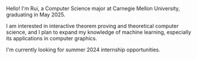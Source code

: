 Hello! I'm Rui, a Computer Science major at Carnegie Mellon University, graduating in May 2025.

I am interested in interactive theorem proving and theoretical computer science, and I plan to expand my knowledge of machine learning, especially its applications in computer graphics.

I'm currently looking for summer 2024 internship opportunities.
